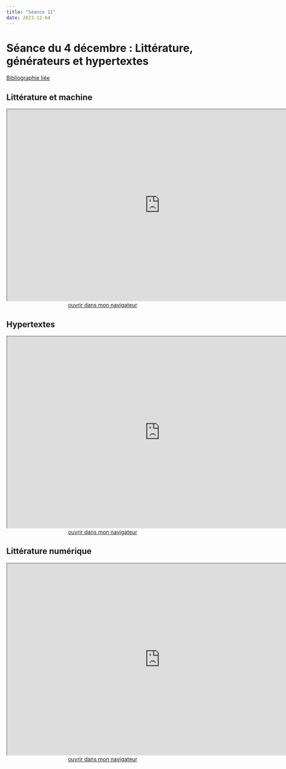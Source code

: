 ```yaml
--- 
title: "Séance 11"
date: 2023-12-04
---
```


# Séance du 4 décembre : Littérature, générateurs et hypertextes

[Bibliographie liée](https://www.zotero.org/groups/5124082/fra3826-a2023/collections/QYMFFX8D)

## Littérature et machine

<iframe src="https://mmellet.github.io/Enseignement-FRA3826_2023/slides/Seance-11-1.html" title="description"  height="500" width="800" allowfullscreen="allowfullscreen"></iframe>

<div style="text-align:center">
<a href="https://mmellet.github.io/Enseignement-FRA3826_2023/slides/Seance-11-1.html" target="_blank">ouvrir dans mon navigateur</a>
</div>

## Hypertextes

<iframe src="https://mmellet.github.io/Enseignement-FRA3826_2023/slides/Seance-11-2.html" title="description"  height="500" width="800" allowfullscreen="allowfullscreen"></iframe>


<div style="text-align:center">
<a href="https://mmellet.github.io/Enseignement-FRA3826_2023/slides/Seance-11-2.html" target="_blank">ouvrir dans mon navigateur</a>
</div>


## Littérature numérique

<iframe src="https://mmellet.github.io/Enseignement-FRA3826_2023/slides/Seance-11-3.html" title="description"  height="500" width="800" allowfullscreen="allowfullscreen"></iframe>


<div style="text-align:center">
<a href="https://mmellet.github.io/Enseignement-FRA3826_2023/slides/Seance-11-3.html" target="_blank">ouvrir dans mon navigateur</a>
</div>

